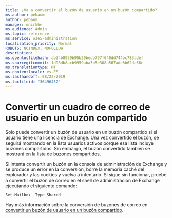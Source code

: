 ```yaml
---
title: ¿Va a convertir el buzón de usuario en un buzón compartido?
ms.author: pebaum
author: pebaum
manager: mnirkhe
ms.audience: Admin
ms.topic: reference
ms.service: o365-administration
localization_priority: Normal
ROBOTS: NOINDEX, NOFOLLOW
description: ''
ms.openlocfilehash: ab34b8939b95b29bedb797f640dd744bc783adef
ms.sourcegitcommit: 1d98db8acb9959aba3b5e308a567ade6b62da56c
ms.translationtype: MT
ms.contentlocale: es-ES
ms.lasthandoff: 08/22/2019
ms.locfileid: "36496452"
---
```

# <a name="convert-a-user-mail-box-into-a-shared-mailbox"></a>Convertir un cuadro de correo de usuario en un buzón compartido

Solo puede convertir un buzón de usuario en un buzón compartido si el usuario tiene una licencia de Exchange. Una vez convertido el buzón, se seguirá mostrando en la lista usuarios activos porque esa lista incluye buzones compartidos. Sin embargo, el buzón convertido también se mostrará en la lista de buzones compartidos. 
  
Si intenta convertir un buzón en la consola de administración de Exchange y se produce un error en la conversión, borre la memoria caché del explorador y las cookies y vuelva a intentarlo. Si sigue sin funcionar, pruebe a convertir el buzón de correo en el shell de administración de Exchange ejecutando el siguiente comando:
  
```
Set-Mailbox -Type Shared
```

Hay más información sobre la conversión de buzones de correo en [convertir un buzón de usuario en un buzón compartido](https://docs.microsoft.com/office365/admin/email/convert-user-mailbox-to-shared-mailbox).
  

